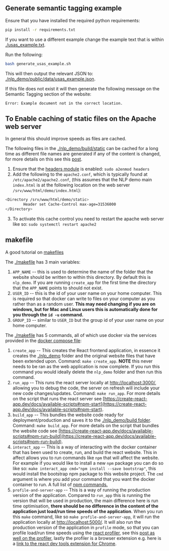 ## Generate semantic tagging example

Ensure that you have installed the required python requirements:

``` bash
pip install -r requirements.txt
```

If you want to use a different example change the example text that is within [./usas_example.txt](./usas_example.txt).

Run the following:

``` bash
bash generate_usas_example.sh
```

This will then output the relevant JSON to: [./nlp_demo/public/data/usas_example.json](./nlp_demo/public/data/usas_example.json).

If this file does not exist it will then generate the following message on the Semantic Tagging section of the website:

```
Error: Example document not in the correct location.
```

## To Enable caching of static files on the Apache web server

In general this should improve speeds as files are cached.

The following files in the [./nlp_demo/build/static](./nlp_demo/build/static) can be cached for a long time as different file names are generated if any of the content is changed, for more details on this see this [post](https://create-react-app.dev/docs/production-build#static-file-caching).

1. Ensure that the [headers module](https://httpd.apache.org/docs/current/mod/mod_headers.html) is enabled: `sudo a2enmod headers`
2. Add the following to the `apache2.conf`, which is typically found at `/etc/apache2/apache2.conf`, (this assumes that the NLP demo main `index.html` is at the following location on the web server `/srv/www/html/demo/index.html`):
``` bash
<Directory /srv/www/html/demo/static>
        Header set Cache-Control max-age=31536000
</Directory>
```
3. To activate this cache control you need to restart the apache web server like so: `sudo systemctl restart apache2`


## makefile

A good tutorial on [makefiles](https://makefiletutorial.com/)

The [./makefile](./makefile) has 3 main variables:

1. `APP_NAME` -- this is used to determine the name of the folder that the website should be written to within this directory. By default this is `nlp_demo`. If you are running `create_app` for the first time the directory that the `APP_NAME` points to should not exist.
2. `USER_ID` -- this is the id of your user name on your home computer. This is required so that docker can write to files on your computer as you rather than as a random user. **This may need changing if you are on windows, but for Mac and Linux users this is automatically done for you through the `id -u` command.**
3. `GROUP_ID` -- similar to `USER_ID` but the group id of your user name on your home computer.

The [./makefile](./makefile) has 5 commands, all of which use docker via the services provided in the [docker compose file](./docker_compose.yaml):

1. `create_app` -- This creates the React frontend application, in essence it creates the [./nlp_demo](./nlp_demo) folder and the original website files that have been extended upon. Command: `make create_app`. **NOTE** this never needs to be ran as the web application is now complete. If you run this command you would ideally delete the `nlp_demo` folder and then run this command.
2. `run_app` -- This runs the react server locally at [http://localhost:3000/](http://localhost:3000/), allowing you to debug the code, the server on refresh will include your new code changes/updates. Command: `make run_app`. For more details on the script that runs the react server see [https://create-react-app.dev/docs/available-scripts#npm-start](https://create-react-app.dev/docs/available-scripts#npm-start).
3. `build_app` -- This bundles the website code ready for deployment/production and saves it to the [./nlp_demo/build folder](./nlp_demo/build). Command: `make build_app`. For more details on the script that bundles the website code see [https://create-react-app.dev/docs/available-scripts#npm-run-build](https://create-react-app.dev/docs/available-scripts#npm-run-build).
4. `interact_app` -- This is a way of interacting with the docker container that has been used to create, run, and build the react website. This in affect allows you to run commands like `npm` that will affect the website. For example if you would like to install a new `npm` package you can do so like so: `make interact_app cmd="npm install --save bootstrap"`, this would install the bootstrap npm package to this website project. The `cmd` argument is where you add your command that you want the docker container to run. A full list of [npm commands.](https://docs.npmjs.com/cli/v7/commands)
5. `profile-and-server-app` -- This is a way of running the production version of the application. Compared to `run_app` this is running the version that will be used in production, the main difference here is run time optimisation, **there should be no difference in the content of the application just load/run time speeds of the application**. When you run this `make` command, like so `make profile-and-server-app`, it will run the application locally at [http://localhost:5000/](http://localhost:5000/). It will also run the production version of the application in `profile` mode, so that you can profile load/run time speeds using the [react profiler](https://reactjs.org/blog/2018/09/10/introducing-the-react-profiler.html), see this [post as well on the profiler](https://reactjs.org/docs/optimizing-performance.html), lastly the profiler is a browser extension e.g. here is a [link to the react dev tools extension for Chrome](https://chrome.google.com/webstore/detail/react-developer-tools/fmkadmapgofadopljbjfkapdkoienihi?hl=en).